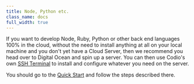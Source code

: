 ```yaml
---
title: Node, Python etc.
class_name: docs
full_width: true
---
```


If you want to develop Node, Ruby, Python or other back end languages 100% in the cloud, without the need to install anything at all on your local machine and you don't yet have a Cloud Server, then we recommend you head over to Digital Ocean and spin up a server. You can then use Codio's own [SSH Terminal](/docs/ssh) to install and configure whatever you need on the server.

You should go to the [Quick Start](/docs/back-end/quick-start) and follow the steps described there.

